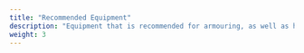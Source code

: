 ```yaml
---
title: "Recommended Equipment"
description: "Equipment that is recommended for armouring, as well as how to make some of your own."
weight: 3
---
```

